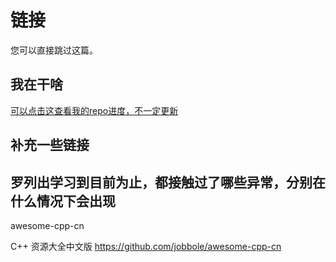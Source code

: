 # 链接
您可以直接跳过这篇。




## 我在干啥
[可以点击这查看我的repo进度，不一定更新](TODO.md)



## 补充一些链接



## 罗列出学习到目前为止，都接触过了哪些异常，分别在什么情况下会出现


awesome-cpp-cn

C++ 资源大全中文版
https://github.com/jobbole/awesome-cpp-cn